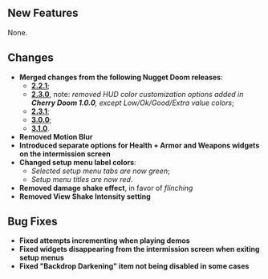 ## New Features

None.

## Changes

- **Merged changes from the following Nugget Doom releases**:
	- [**2.2.1**](https://github.com/MrAlaux/Nugget-Doom/releases/tag/nugget-doom-2.2.1);
	- [**2.3.0**](https://github.com/MrAlaux/Nugget-Doom/releases/tag/nugget-doom-2.3.0), note: _removed HUD color customization options added in **Cherry Doom 1.0.0**, except Low/Ok/Good/Extra value colors_;
	- [**2.3.1**](https://github.com/MrAlaux/Nugget-Doom/releases/tag/nugget-doom-2.3.1);
	- [**3.0.0**](https://github.com/MrAlaux/Nugget-Doom/releases/tag/nugget-doom-3.0.0);
	- [**3.1.0**](https://github.com/MrAlaux/Nugget-Doom/releases/tag/nugget-doom-3.1.0).
- **Removed Motion Blur**
- **Introduced separate options for Health + Armor and Weapons widgets on the intermission screen**
- **Changed setup menu label colors**:
	- _Selected setup menu tabs are now green_;
	- _Setup menu titles are now red_.
- **Removed damage shake effect**, in favor of _flinching_
- **Removed View Shake Intensity setting**

## Bug Fixes

- **Fixed attempts incrementing when playing demos**
- **Fixed widgets disappearing from the intermission screen when exiting setup menus**
- **Fixed "Backdrop Darkening" item not being disabled in some cases**